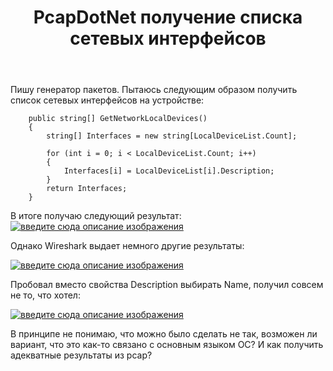 ﻿---
title: "PcapDotNet получение списка сетевых интерфейсов"
se.owner.user_id: 262384
se.owner.display_name: "Timur Yalimov"
se.owner.link: "https://ru.stackoverflow.com/users/262384/timur-yalimov"
se.link: "https://ru.stackoverflow.com/questions/887050/pcapdotnet-%d0%bf%d0%be%d0%bb%d1%83%d1%87%d0%b5%d0%bd%d0%b8%d0%b5-%d1%81%d0%bf%d0%b8%d1%81%d0%ba%d0%b0-%d1%81%d0%b5%d1%82%d0%b5%d0%b2%d1%8b%d1%85-%d0%b8%d0%bd%d1%82%d0%b5%d1%80%d1%84%d0%b5%d0%b9%d1%81%d0%be%d0%b2"
se.question_id: 887050
se.post_type: question
se.score: 2
---
<p>Пишу генератор пакетов. Пытаюсь следующим образом получить список сетевых интерфейсов на устройстве:</p>

<pre><code>    public string[] GetNetworkLocalDevices()
    {
        string[] Interfaces = new string[LocalDeviceList.Count];

        for (int i = 0; i &lt; LocalDeviceList.Count; i++)
        {
            Interfaces[i] = LocalDeviceList[i].Description;
        }
        return Interfaces;
    }
</code></pre>

<p>В итоге получаю следующий результат:
<a href="https://i.stack.imgur.com/Kb5MA.png" rel="nofollow noreferrer"><img src="https://i.stack.imgur.com/Kb5MA.png" alt="введите сюда описание изображения"></a></p>

<p>Однако Wireshark выдает немного другие результаты:</p>

<p><a href="https://i.stack.imgur.com/bEVoO.png" rel="nofollow noreferrer"><img src="https://i.stack.imgur.com/bEVoO.png" alt="введите сюда описание изображения"></a></p>

<p>Пробовал вместо свойства Description выбирать Name, получил совсем не то, что хотел:</p>

<p><a href="https://i.stack.imgur.com/RKKtj.png" rel="nofollow noreferrer"><img src="https://i.stack.imgur.com/RKKtj.png" alt="введите сюда описание изображения"></a></p>

<p>В принципе не понимаю, что можно было сделать не так, возможен ли вариант, что это как-то связано с основным языком ОС? И как получить адекватные результаты из pcap?</p>
